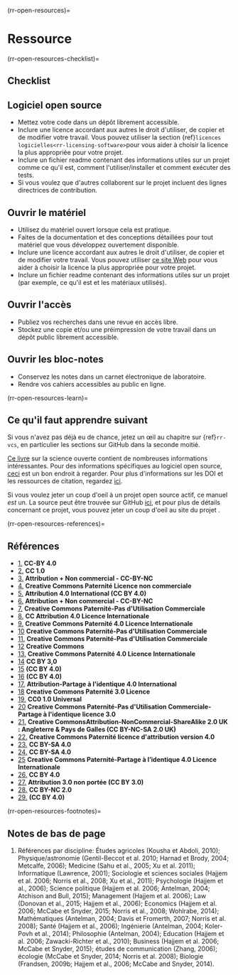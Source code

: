 (rr-open-resources)=
# Ressource

(rr-open-resources-checklist)=
## Checklist

## Logiciel open source

- Mettez votre code dans un dépôt librement accessible.
- Inclure une licence accordant aux autres le droit d'utiliser, de copier et de modifier votre travail. Vous pouvez utiliser la section {ref}`licences logicielles<rr-licensing-software>`pour vous aider à choisir la licence la plus appropriée pour votre projet.
- Inclure un fichier readme contenant des informations utiles sur un projet comme ce qu'il est, comment l'utiliser/installer et comment exécuter des tests.
- Si vous voulez que d'autres collaborent sur le projet incluent des lignes directrices de contribution.

## Ouvrir le matériel

- Utilisez du matériel ouvert lorsque cela est pratique.
- Faites de la documentation et des conceptions détaillées pour tout matériel que vous développez ouvertement disponible.
- Inclure une licence accordant aux autres le droit d'utiliser, de copier et de modifier votre travail. Vous pouvez utiliser [ce site Web](https://choosealicense.com/) pour vous aider à choisir la licence la plus appropriée pour votre projet.
- Inclure un fichier readme contenant des informations utiles sur un projet (par exemple, ce qu'il est et les matériaux utilisés).

## Ouvrir l'accès

- Publiez vos recherches dans une revue en accès libre.
- Stockez une copie et/ou une préimpression de votre travail dans un dépôt public librement accessible.

## Ouvrir les bloc-notes

- Conservez les notes dans un carnet électronique de laboratoire.
- Rendre vos cahiers accessibles au public en ligne.

(rr-open-resources-learn)=
## Ce qu'il faut apprendre suivant

Si vous n'avez pas déjà eu de chance, jetez un œil au chapitre sur {ref}`rr-vcs`, en particulier les sections sur GitHub dans la seconde moitié.

[Ce livre](http://book.openingscience.org.s3-website-eu-west-1.amazonaws.com/) sur la science ouverte contient de nombreuses informations intéressantes. Pour des informations spécifiques au logiciel open source, [ceci](https://opensource.guide/) est un bon endroit à regarder. Pour plus d'informations sur les DOI et les ressources de citation, regardez [ici](http://www.doi.org/index.html).

Si vous voulez jeter un coup d'oeil à un projet open source actif, ce manuel *est* un. La source peut être trouvée sur GitHub [ici](https://github.com/alan-turing-institute/the-turing-way), et pour plus de détails concernant ce projet, vous pouvez jeter un coup d'oeil au site du projet [](https://www.turing.ac.uk/research/research-projects/turing-way-handbook-reproducible-data-science).

(rr-open-resources-references)=
## Références

- [1.](https://www.fosteropenscience.eu/node/1420) **CC-BY 4.0**
- [2.](https://open-science-training-handbook.gitbook.io/book/introduction) **CC 1.0**
- [3.](https://www.fosteropenscience.eu/content/introduction-open-science-funders-introductory) **Attribution + Non commercial - CC-BY-NC**
- [4.](https://link.springer.com/chapter/10.1007/978-3-319-00026-8_2) **Creative Commons Paternité Licence non commerciale**
- [5.](https://elifesciences.org/articles/16800) **Attribution 4.0 International (CC BY 4.0)**
- [6.](https://www.fosteropenscience.eu/content/introduction-open-science-funders-introductory) **Attribution + Non commercial - CC-BY-NC**
- [7.](http://book.openingscience.org.s3-website-eu-west-1.amazonaws.com/vision/open_research_data.html) **Creative Commons Paternité-Pas d'Utilisation Commerciale**
- [8.](http://opendatahandbook.org/guide/en/what-is-open-data/) **CC Attribution 4.0 Licence Internationale**
- [9.](https://opendatacharter.net/) **Creative Commons Paternité 4.0 Licence Internationale**
- [10](http://book.openingscience.org.s3-website-eu-west-1.amazonaws.com/cases_recipes_howtos/making_data_citeable.html) **Creative Commons Paternité-Pas d'Utilisation Commerciale**
- [11.](http://book.openingscience.org.s3-website-eu-west-1.amazonaws.com/cases_recipes_howtos/challenges_of_open_data_in_medical_research.html) **Creative Commons Paternité-Pas d'Utilisation Commerciale**
- [12](http://www.dcc.ac.uk/resources/how-guides/cite-datasets) **Creative Commons**
- [13.](https://www.open-contracting.org/2016/09/19/diving-deeper-commercial-confidentiality/) **Creative Commons Paternité 4.0 Licence Internationale**
- [14](https://ben.balter.com/2015/11/23/why-open-source/) **CC BY 3,0**
- [15](https://opensource.guide/starting-a-project/) **(CC BY 4.0)**
- [16](https://opensource.guide/) **(CC BY 4.0)**
- [17.](https://opensource.com/resources/what-open-access) **Attribution-Partage à l'identique 4.0 International**
- [18](http://www.righttoresearch.org/learn/whyOA/index.shtml) **Creative Commons Paternité 3.0 Licence**
- [19.](https://open-science-training-handbook.gitbook.io/book/open-science-basics/open-access-to-published-research-results) **CC0 1.0 Universal**
- [20](https://www.oercommons.org/about) **Creative Commons Paternité-Pas d'Utilisation Commerciale-Partage à l'identique licence 3.0**
- [21.](https://libguides.ioe.ac.uk/oer)  **Creative CommonsAttribution-NonCommercial-ShareAlike 2.0 UK : Angleterre & Pays de Galles (CC BY-NC-SA 2.0 UK)**
- [22.](https://opencontent.org/blog/archives/3221) **Creative Commons Paternité licence d'attribution version 4.0**
- [23.](https://opensource.com/resources/what-open-hardware) **CC BY-SA 4.0**
- [24.](https://opensource.com/article/17/8/enterprise-open-source-advantages) **CC BY-SA 4.0**
- [25](https://www.oshwa.org/sharing-best-practices/) **Creative Commons Paternité-Partage à l’identique 4.0 Licence Internationale**
- [26.](https://openlabnotebooks.org/open-science-at-sgc/) **CC BY 4.0**
- [27.](http://onsnetwork.org/) **Attribution 3.0 non portée (CC BY 3.0)**
- [28.](https://libraries.mit.edu/data-management/store/electronic-lab-notebooks/) **CC BY-NC 2.0**
- [29.](https://www.citizenscience.org/) **(CC BY 4.0)**

(rr-open-resources-footnotes)=
## Notes de bas de page

1. Références par discipline: Études agricoles (Kousha et Abdoli, 2010); Physique/astronomie (Gentil-Beccot et al. 2010; Harnad et Brody, 2004; Metcalfe, 2006); Medicine (Sahu et al., 2005; Xu et al. 2011); Informatique (Lawrence, 2001); Sociologie et sciences sociales (Hajjem et al. 2006; Norris et al., 2008; Xu et al., 2011); Psychologie (Hajjem et al., 2006); Science politique (Hajjem et al. 2006; Antelman, 2004; Atchison and Bull, 2015); Management (Hajjem et al. 2006); Law (Donovan et al., 2015; Hajjem et al., 2006); Economics (Hajjem et al. 2006; McCabe et Snyder, 2015; Norris et al., 2008; Wohlrabe, 2014); Mathématiques (Antelman, 2004; Davis et Fromerth, 2007; Norris et al. 2008); Santé (Hajjem et al., 2006); Ingénierie (Antelman, 2004; Koler-Povh et al., 2014); Philosophie (Antelman, 2004); Education (Hajjem et al. 2006; Zawacki-Richter et al., 2010); Business (Hajjem et al. 2006; McCabe et Snyder, 2015); études de communication (Zhang, 2006); écologie (McCabe et Snyder, 2014; Norris et al. 2008); Biologie (Frandsen, 2009b; Hajjem et al., 2006; McCabe and Snyder, 2014).
